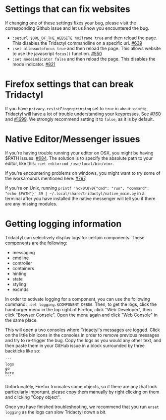 # Settings that can fix websites

If changing one of these settings fixes your bug, please visit the corresponding Github issue and let us know you encountered the bug.

-   `:seturl $URL_OF_THE_WEBSITE noiframe true` and then reload the page. This disables the Tridactyl commandline on a specific url. [#639](https://github.com/tridactyl/tridactyl/issues/639)
-   `:set allowautofocus true` and then reload the page. This allows website to use the javascript `focus()` function. [#550](https://github.com/tridactyl/tridactyl/issues/550)
-   `:set modeindicator false` and then reload the page. This disables the mode indicator. [#821](https://github.com/tridactyl/tridactyl/issues/821)

# Firefox settings that can break Tridactyl

If you have `privacy.resistFingerprinting` set to `true` in `about:config`, Tridactyl will have a lot of trouble understanding your keypresses. See [#760](https://github.com/tridactyl/tridactyl/issues/760#issuecomment-433679201) and [#1699](https://github.com/tridactyl/tridactyl/issues/1699). We strongly recommend setting it to `false`, as it is by default.

# Native Editor/Messenger issues

If you're having trouble running your editor on OSX, you might be having \$PATH issues: [#684](https://github.com/tridactyl/tridactyl/issues/684). The solution is to specify the absolute path to your editor, like this: `:set editorcmd /usr/local/bin/vimr`.

If you're encountering problems on windows, you might want to try some of the workarounds mentioned here: [#797](https://github.com/tridactyl/tridactyl/issues/797).

If you're on Unix, running `printf '%c\0\0\0{"cmd": "run", "command": "echo $PATH"}' 39 | ~/.local/share/tridactyl/native_main.py` in a terminal after you have installed the native messenger will tell you if there are any missing modules.

# Getting logging information

Tridactyl can selectively display logs for certain components. These components are the following:

-   messaging
-   cmdline
-   controller
-   containers
-   hinting
-   state
-   styling
-   excmds

In order to activate logging for a component, you can use the following command: `:set logging.$COMPONENT DEBUG`. Then, to get the logs, click the hamburger menu in the top right of Firefox, click "Web Developer", then click "Browser Console". Open the menu again and click "Web Console" in the same place.

This will open a two consoles where Tridactyl's messages are logged. Click on the little bin icons in the consoles in order to remove previous messages and try to re-trigger the bug. Copy the logs as you would any other text, and then paste them in your GitHub issue in a block surrounded by three backticks like so:

````
```
logs
go
here
```
````

Unfortunately, Firefox truncates some objects, so if there are any that look particularly important, please copy them manually by right clicking on them and clicking "Copy object".

Once you have finished troubleshooting, we recommend that you run `unset logging` as the logs can slow Tridactyl down a bit.
